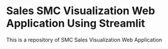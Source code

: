 # Sales SMC Visualization Web Application Using Streamlit
This is a repository of SMC Sales Visualization Web Application
